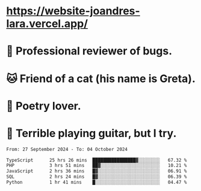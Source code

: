 # https://website-joandres-lara.vercel.app/
# 🐛 Professional reviewer of bugs.
# 🐱 Friend of a cat (his name is Greta).
# 📜 Poetry lover.
# 🎸 Terrible playing guitar, but I try.

<!--START_SECTION:waka-->

```txt
From: 27 September 2024 - To: 04 October 2024

TypeScript      25 hrs 26 mins  ████████████████▓░░░░░░░░   67.32 %
PHP             3 hrs 51 mins   ██▓░░░░░░░░░░░░░░░░░░░░░░   10.21 %
JavaScript      2 hrs 36 mins   █▓░░░░░░░░░░░░░░░░░░░░░░░   06.91 %
SQL             2 hrs 24 mins   █▓░░░░░░░░░░░░░░░░░░░░░░░   06.39 %
Python          1 hr 41 mins    █░░░░░░░░░░░░░░░░░░░░░░░░   04.47 %
```

<!--END_SECTION:waka-->
